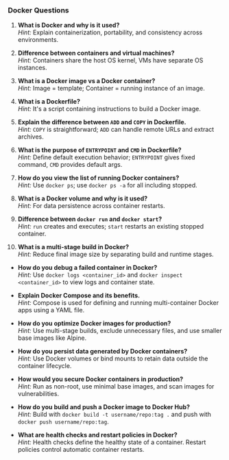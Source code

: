 ### Docker Questions

1. **What is Docker and why is it used?**  
   *Hint:* Explain containerization, portability, and consistency across environments.

2. **Difference between containers and virtual machines?**  
   *Hint:* Containers share the host OS kernel, VMs have separate OS instances.

3. **What is a Docker image vs a Docker container?**  
   *Hint:* Image = template; Container = running instance of an image.

4. **What is a Dockerfile?**  
   *Hint:* It's a script containing instructions to build a Docker image.

5. **Explain the difference between `ADD` and `COPY` in Dockerfile.**  
   *Hint:* `COPY` is straightforward; `ADD` can handle remote URLs and extract archives.

6. **What is the purpose of `ENTRYPOINT` and `CMD` in Dockerfile?**  
   *Hint:* Define default execution behavior; `ENTRYPOINT` gives fixed command, `CMD` provides default args.

7. **How do you view the list of running Docker containers?**  
   *Hint:* Use `docker ps`; use `docker ps -a` for all including stopped.

8. **What is a Docker volume and why is it used?**  
   *Hint:* For data persistence across container restarts.

9. **Difference between `docker run` and `docker start`?**  
   *Hint:* `run` creates and executes; `start` restarts an existing stopped container.

10. **What is a multi-stage build in Docker?**  
    *Hint:* Reduce final image size by separating build and runtime stages.


- **How do you debug a failed container in Docker?**  
  *Hint:* Use `docker logs <container_id>` and `docker inspect <container_id>` to view logs and container state.

- **Explain Docker Compose and its benefits.**  
  *Hint:* Compose is used for defining and running multi-container Docker apps using a YAML file.

- **How do you optimize Docker images for production?**  
  *Hint:* Use multi-stage builds, exclude unnecessary files, and use smaller base images like Alpine.

- **How do you persist data generated by Docker containers?**  
  *Hint:* Use Docker volumes or bind mounts to retain data outside the container lifecycle.

- **How would you secure Docker containers in production?**  
  *Hint:* Run as non-root, use minimal base images, and scan images for vulnerabilities.

- **How do you build and push a Docker image to Docker Hub?**  
  *Hint:* Build with `docker build -t username/repo:tag .` and push with `docker push username/repo:tag`.

- **What are health checks and restart policies in Docker?**  
  *Hint:* Health checks define the healthy state of a container. Restart policies control automatic container restarts.

  
 